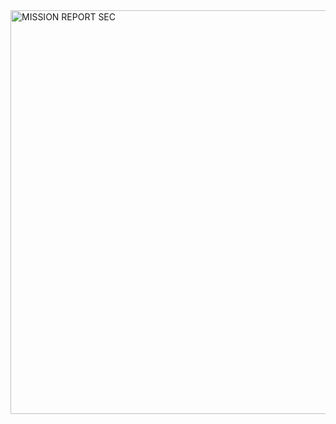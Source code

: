 
<img width="646" alt="MISSION REPORT SEC" src="https://github.com/user-attachments/assets/1fe1135e-5b78-47fd-b168-5f4d6d433c72" />

